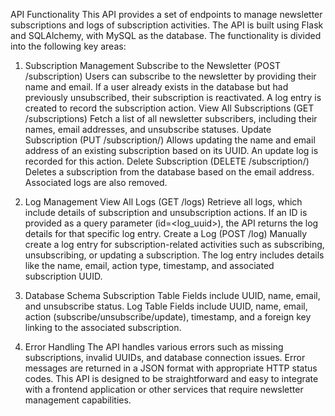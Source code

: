 API Functionality
This API provides a set of endpoints to manage newsletter subscriptions and logs of subscription activities. The API is built using Flask and SQLAlchemy, with MySQL as the database. The functionality is divided into the following key areas:

1. Subscription Management
Subscribe to the Newsletter (POST /subscription)
Users can subscribe to the newsletter by providing their name and email.
If a user already exists in the database but had previously unsubscribed, their subscription is reactivated.
A log entry is created to record the subscription action.
View All Subscriptions (GET /subscriptions)
Fetch a list of all newsletter subscribers, including their names, email addresses, and unsubscribe statuses.
Update Subscription (PUT /subscription/<uuid>)
Allows updating the name and email address of an existing subscription based on its UUID.
An update log is recorded for this action.
Delete Subscription (DELETE /subscription/<email>)
Deletes a subscription from the database based on the email address.
Associated logs are also removed.

2. Log Management
View All Logs (GET /logs)
Retrieve all logs, which include details of subscription and unsubscription actions.
If an ID is provided as a query parameter (id=<log_uuid>), the API returns the log details for that specific log entry.
Create a Log (POST /log)
Manually create a log entry for subscription-related activities such as subscribing, unsubscribing, or updating a subscription.
The log entry includes details like the name, email, action type, timestamp, and associated subscription UUID.

3. Database Schema
Subscription Table
Fields include UUID, name, email, and unsubscribe status.
Log Table
Fields include UUID, name, email, action (subscribe/unsubscribe/update), timestamp, and a foreign key linking to the associated subscription.


4. Error Handling
The API handles various errors such as missing subscriptions, invalid UUIDs, and database connection issues.
Error messages are returned in a JSON format with appropriate HTTP status codes.
This API is designed to be straightforward and easy to integrate with a frontend application or other services that require newsletter management capabilities.

